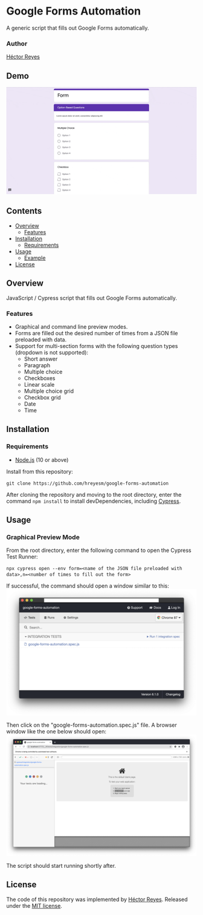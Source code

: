 # Google Forms Automation
A generic script that fills out Google Forms automatically.

### Author
[Héctor Reyes](https://github.com/hreyesm)

## Demo
![Demo](./img/demo.gif)

## Contents
* [Overview](#overview)
  * [Features](#features)
* [Installation](#installation)
  * [Requirements](#requirements)
* [Usage](#usage)
  * [Example](#example)
* [License](#license)

## Overview
JavaScript / Cypress script that fills out Google Forms automatically.

### Features
* Graphical and command line preview modes.
* Forms are filled out the desired number of times from a JSON file preloaded with data.
* Support for multi-section forms with the following question types (dropdown is not supported):
  * Short answer
  * Paragraph
  * Multiple choice
  * Checkboxes
  * Linear scale
  * Multiple choice grid
  * Checkbox grid
  * Date
  * Time
 
## Installation

### Requirements
* [Node.js](https://nodejs.org/en/) (10 or above)

Install from this repository:
```
git clone https://github.com/hreyesm/google-forms-automation
```

After cloning the repository and moving to the root directory, enter the command `npm install` to install devDependencies, including [Cypress](https://www.cypress.io/).

## Usage

### Graphical Preview Mode
From the root directory, enter the following command to open the Cypress Test Runner:
```
npx cypress open --env form=<name of the JSON file preloaded with data>,n=<number of times to fill out the form>
```

If successful, the command should open a window similar to this:
![Cypress Test Runner](./img/cypress-test-runner.jpg)

Then click on the "google-forms-automation.spec.js" file. A browser window like the one below should open:
![Browser](./img/browser.jpg)

The script should start running shortly after.

## License
The code of this repository was implemented by [Héctor Reyes](https://github.com/hreyesm). Released under the [MIT license](./LICENSE).
